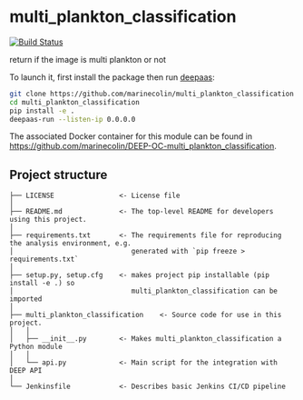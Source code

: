 # multi_plankton_classification
[![Build Status](https://jenkins.indigo-datacloud.eu/buildStatus/icon?job=Pipeline-as-code/DEEP-OC-org/UC-marinecolin-multi_plankton_classification/master)](https://jenkins.indigo-datacloud.eu/job/Pipeline-as-code/job/DEEP-OC-org/job/UC-marinecolin-multi_plankton_classification/job/master)

return if the image is multi plankton or not

To launch it, first install the package then run [deepaas](https://github.com/indigo-dc/DEEPaaS):
```bash
git clone https://github.com/marinecolin/multi_plankton_classification
cd multi_plankton_classification
pip install -e .
deepaas-run --listen-ip 0.0.0.0
```
The associated Docker container for this module can be found in https://github.com/marinecolin/DEEP-OC-multi_plankton_classification.

## Project structure
```
├── LICENSE                <- License file
│
├── README.md              <- The top-level README for developers using this project.
│
├── requirements.txt       <- The requirements file for reproducing the analysis environment, e.g.
│                             generated with `pip freeze > requirements.txt`
│
├── setup.py, setup.cfg    <- makes project pip installable (pip install -e .) so
│                             multi_plankton_classification can be imported
│
├── multi_plankton_classification    <- Source code for use in this project.
│   │
│   ├── __init__.py        <- Makes multi_plankton_classification a Python module
│   │
│   └── api.py             <- Main script for the integration with DEEP API
│
└── Jenkinsfile            <- Describes basic Jenkins CI/CD pipeline
```
